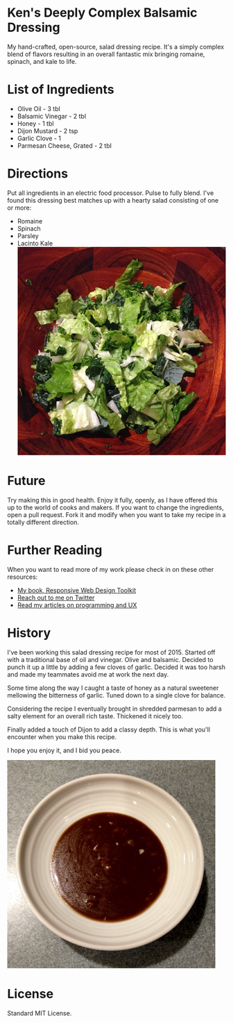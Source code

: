 # Ken's Deeply Complex Balsamic Dressing
My hand-crafted, open-source, salad dressing recipe. It's a simply complex blend of
flavors resulting in an overall fantastic mix bringing romaine, spinach, and kale to life.

# List of Ingredients
- Olive Oil - 3 tbl
- Balsamic Vinegar - 2 tbl
- Honey - 1 tbl
- Dijon Mustard - 2 tsp
- Garlic Clove - 1
- Parmesan Cheese, Grated - 2 tbl

# Directions
Put all ingredients in an electric food processor. Pulse to fully blend.
I've found this dressing best matches up with a hearty salad consisting of one or more:
- Romaine
- Spinach
- Parsley
- Lacinto Kale
![alt text](https://github.com/KDawg/KensDeeplyComplexBalsamicDressing/raw/master/Salad.jpg "Salad Sample")

# Future
Try making this in good health. Enjoy it fully, openly, as I have offered this up to
the world of cooks and makers. If you want to change the ingredients, open a pull request.
Fork it and modify when you want to take my recipe in a totally different direction.

# Further Reading
When you want to read more of my work please check in on these other resources:
- [My book, Responsive Web Design Toolkit](http://amzn.to/1Q5iyFZ)
- [Reach out to me on Twitter](https://twitter.com/kentabor)
- [Read my articles on programming and UX](http://blog.katworksgames.com/)

# History
I've been working this salad dressing recipe for most of 2015. Started off with a
traditional base of oil and vinegar. Olive and balsamic. Decided to punch it up a little
by adding a few cloves of garlic. Decided it was too harsh and made my teammates avoid me
at work the next day.

Some time along the way I caught a taste of honey as a natural sweetener mellowing the
bitterness of garlic. Tuned down to a single clove for balance.

Considering the recipe I eventually brought in shredded parmesan to add a salty element
for an overall rich taste. Thickened it nicely too.

Finally added a touch of Dijon to add a classy depth. This is what you'll encounter when
you make this recipe.

I hope you enjoy it, and I bid you peace.

![alt text](https://github.com/KDawg/KensDeeplyComplexBalsamicDressing/raw/master/Dressing.jpg "Dressing Sample")

# License
Standard MIT License.

